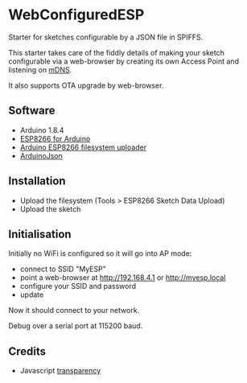 # WebConfiguredESP
Starter for sketches configurable by a JSON file in SPIFFS.

This starter takes care of the fiddly details of making your sketch
configurable via a web-browser by creating its own Access Point and
listening on [mDNS](https://en.wikipedia.org/wiki/Multicast_DNS).

It also supports OTA upgrade by web-browser.

## Software
- Arduino 1.8.4
- [ESP8266 for Arduino](https://github.com/esp8266/Arduino.git)
- [Arduino ESP8266 filesystem uploader](https://github.com/esp8266/arduino-esp8266fs-plugin)
- [ArduinoJson](http://arduinojson.org/)

## Installation
- Upload the filesystem (Tools > ESP8266 Sketch Data Upload)
- Upload the sketch

## Initialisation
Initially no WiFi is configured so it will go into AP mode:
- connect to SSID "MyESP"
- point a web-browser at http://192.168.4.1 or http://myesp.local
- configure your SSID and password
- update

Now it should connect to your network.

Debug over a serial port at 115200 baud.

## Credits
- Javascript [transparency](https://github.com/leonidas/transparency)
